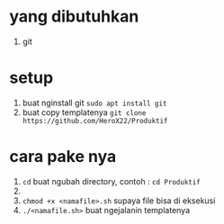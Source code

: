 # yang dibutuhkan
1. git

# setup
1. buat nginstall git `sudo apt install git`
2. buat copy templatenya `git clone https://github.com/HeroX22/Produktif`

# cara pake nya
1. `cd` buat ngubah directory, contoh : `cd Produktif`
2. 
3. `chmod +x <namafile>.sh` supaya file bisa di eksekusi
4. `./<namafile.sh>` buat ngejalanin templatenya
